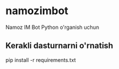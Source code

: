 # namozimbot

Namoz IM Bot Python o'rganish uchun

## Kerakli dasturnarni o'rnatish
pip install -r requirements.txt
